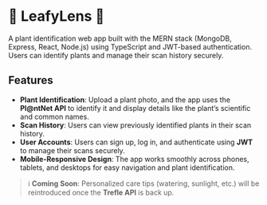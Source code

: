 # 🌿 **LeafyLens** 🌿

A plant identification web app built with the MERN stack (MongoDB, Express, React, Node.js) using TypeScript and JWT-based authentication. Users can identify plants and manage their scan history securely.

## Features

- **Plant Identification**: Upload a plant photo, and the app uses the **Pl@ntNet API** to identify it and display details like the plant’s scientific and common names.
- **Scan History**: Users can view previously identified plants in their scan history.
- **User Accounts**: Users can sign up, log in, and authenticate using **JWT** to manage their scans securely.
- **Mobile-Responsive Design**: The app works smoothly across phones, tablets, and desktops for easy navigation and plant identification.
  <br>

> ℹ️ **Coming Soon**: Personalized care tips (watering, sunlight, etc.) will be reintroduced once the **Trefle API** is back up.
